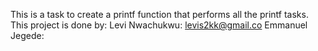 This is a task to create a printf function that performs all the printf tasks.
This project is done by:
Levi Nwachukwu: levis2kk@gmail.co
Emmanuel Jegede: 
